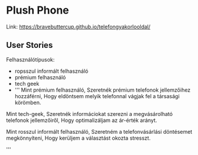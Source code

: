 # Plush Phone

Link: https://bravebuttercup.github.io/telefongyakorlooldal/

## User Stories 

Felhasználótípusok:

- ropsszul informált felhasználó
- prémium felhasználó
- tech geek 
- 
  '''
Mint prémium felhasználó,
Szeretnék prémium telefonok jellemzőihez hozzáférni,
Hogy eldöntsem melyik telefonnal vágjak fel a társasági körömben.

Mint tech-geek,
Szeretnék informáciokat szerezni a megvásárolható telefonok jellemzőiről,
Hogy optimalizáljam az ár-érték arányt.

Mint rosszul informált felhasználó,
Szeretném a telefonvásárlási döntésemet megkönnyíteni,
Hogy kerüljem a választást okozta stresszt.

'''